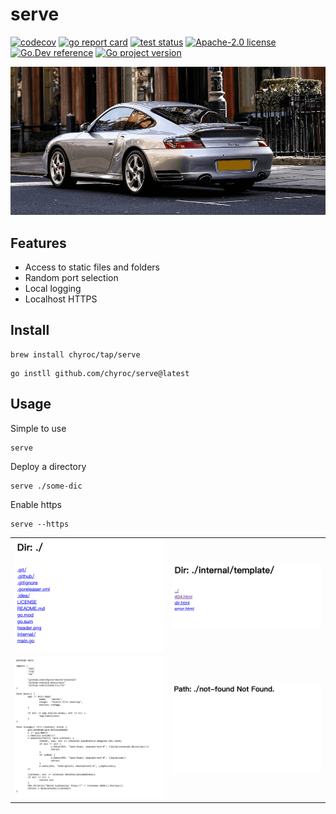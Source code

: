 # serve

[![codecov](https://codecov.io/gh/chyroc/serve/branch/master/graph/badge.svg?token=Z73T6YFF80)](https://codecov.io/gh/chyroc/serve)
[![go report card](https://goreportcard.com/badge/github.com/chyroc/serve "go report card")](https://goreportcard.com/report/github.com/chyroc/serve)
[![test status](https://github.com/chyroc/serve/actions/workflows/test.yml/badge.svg)](https://github.com/chyroc/serve/actions)
[![Apache-2.0 license](https://img.shields.io/badge/License-Apache%202.0-brightgreen.svg)](https://opensource.org/licenses/Apache-2.0)
[![Go.Dev reference](https://img.shields.io/badge/go.dev-reference-blue?logo=go&logoColor=white)](https://pkg.go.dev/github.com/chyroc/serve)
[![Go project version](https://badge.fury.io/go/github.com%2Fchyroc%2Fserve.svg)](https://badge.fury.io/go/github.com%2Fchyroc%2Fserve)

![](./header.png)

## Features

- Access to static files and folders
- Random port selection
- Local logging
- Localhost HTTPS

## Install

```shell
brew install chyroc/tap/serve
```

```shell
go instll github.com/chyroc/serve@latest
```

## Usage

Simple to use

```shell
serve
```

Deploy a directory

```shell
serve ./some-dic
```

Enable https

```shell
serve --https
```

|  |  |
| --- | --- |
| <img src="./screenshots/1.png" width="250"></a> | <img src="./screenshots/2.png" width="250"></a> | 
| <img src="./screenshots/3.png" width="250"></a> | <img src="./screenshots/4.png" width="250"></a> | 
